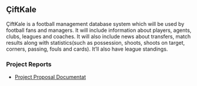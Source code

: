 ## ÇiftKale

ÇiftKale is a football management database system which will be used by football fans and
managers. It will include information about players, agents, clubs, leagues and coaches. It will also
include news about transfers, match results along with statistics(such as possession, shoots, shoots
on target, corners, passing, fouls and cards). It’ll also have league standings.

### Project Reports
* [Project Proposal Documentat](reports/proposal.pdf)


